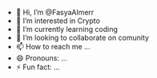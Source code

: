 - 👋 Hi, I’m @FasyaAlmerr
- 👀 I’m interested in Crypto
- 🌱 I’m currently learning coding
- 💞️ I’m looking to collaborate on comunity
- 📫 How to reach me ...
- 😄 Pronouns: ...
- ⚡ Fun fact: ...

<!---
FasyaAlmerr/FasyaAlmerr is a ✨ special ✨ repository because its `README.md` (this file) appears on your GitHub profile.
You can click the Preview link to take a look at your changes.
--->
